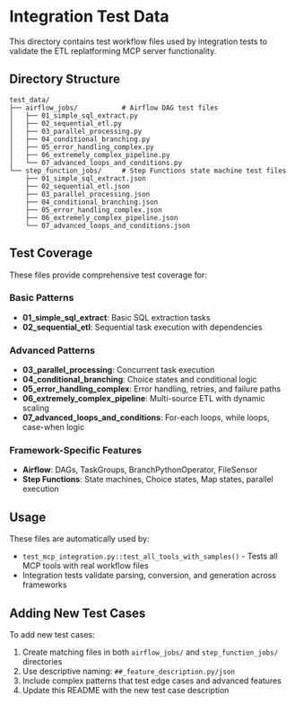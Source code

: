 # Integration Test Data

This directory contains test workflow files used by integration tests to validate the ETL replatforming MCP server functionality.

## Directory Structure

```
test_data/
├── airflow_jobs/           # Airflow DAG test files
│   ├── 01_simple_sql_extract.py
│   ├── 02_sequential_etl.py
│   ├── 03_parallel_processing.py
│   ├── 04_conditional_branching.py
│   ├── 05_error_handling_complex.py
│   ├── 06_extremely_complex_pipeline.py
│   └── 07_advanced_loops_and_conditions.py
└── step_function_jobs/     # Step Functions state machine test files
    ├── 01_simple_sql_extract.json
    ├── 02_sequential_etl.json
    ├── 03_parallel_processing.json
    ├── 04_conditional_branching.json
    ├── 05_error_handling_complex.json
    ├── 06_extremely_complex_pipeline.json
    └── 07_advanced_loops_and_conditions.json
```

## Test Coverage

These files provide comprehensive test coverage for:

### Basic Patterns
- **01_simple_sql_extract**: Basic SQL extraction tasks
- **02_sequential_etl**: Sequential task execution with dependencies

### Advanced Patterns
- **03_parallel_processing**: Concurrent task execution
- **04_conditional_branching**: Choice states and conditional logic
- **05_error_handling_complex**: Error handling, retries, and failure paths
- **06_extremely_complex_pipeline**: Multi-source ETL with dynamic scaling
- **07_advanced_loops_and_conditions**: For-each loops, while loops, case-when logic

### Framework-Specific Features
- **Airflow**: DAGs, TaskGroups, BranchPythonOperator, FileSensor
- **Step Functions**: State machines, Choice states, Map states, parallel execution

## Usage

These files are automatically used by:
- `test_mcp_integration.py::test_all_tools_with_samples()` - Tests all MCP tools with real workflow files
- Integration tests validate parsing, conversion, and generation across frameworks

## Adding New Test Cases

To add new test cases:
1. Create matching files in both `airflow_jobs/` and `step_function_jobs/` directories
2. Use descriptive naming: `##_feature_description.py/json`
3. Include complex patterns that test edge cases and advanced features
4. Update this README with the new test case description
